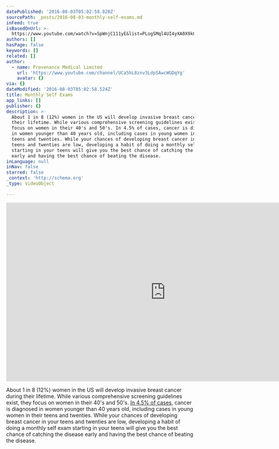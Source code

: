 ```yaml
---
datePublished: '2016-08-03T05:02:58.820Z'
sourcePath: _posts/2016-08-03-monthly-self-exams.md
inFeed: true
isBasedOnUrl: >-
  https://www.youtube.com/watch?v=SpWnjC111yE&list=PLogSMql4UI4yXA0X9kGsR1tqqizx_smmH&index=1
authors: []
hasPage: false
keywords: []
related: []
author:
  - name: Provenance Medical Limited
    url: 'https://www.youtube.com/channel/UCa5hL8znv3LdpSAwcWGDqYg'
    avatar: {}
via: {}
dateModified: '2016-08-03T05:02:58.524Z'
title: Monthly Self Exams
app_links: []
publisher: {}
description: >-
  About 1 in 8 (12%) women in the US will develop invasive breast cancer during
  their lifetime. While various comprehensive screening guidelines exist, they
  focus on women in their 40's and 50's. In 4.5% of cases, cancer is diagnosed
  in women younger than 40 years old, including cases in young women in their
  teens and twenties. While your chances of developing breast cancer in your
  teens and twenties are low, developing a habit of doing a monthly self exam
  starting in your teens will give you the best chance of catching the disease
  early and having the best chance of beating the disease.
inLanguage: null
inNav: false
starred: false
_context: 'http://schema.org'
_type: VideoObject

---
```

<iframe src="https://cdn.embedly.com/widgets/media.html?src=https%3A%2F%2Fwww.youtube.com%2Fembed%2Fvideoseries%3Flist%3DPLogSMql4UI4yXA0X9kGsR1tqqizx_smmH&amp;url=http%3A%2F%2Fwww.youtube.com%2Fwatch%3Fv%3DSpWnjC111yE&amp;image=https%3A%2F%2Fi.ytimg.com%2Fvi%2FSpWnjC111yE%2Fhqdefault.jpg&amp;key=b7d04c9b404c499eba89ee7072e1c4f7&amp;type=text%2Fhtml&amp;schema=youtube" width="854" height="480" scrolling="no" frameborder="0" allowfullscreen="" style=""></iframe>

About 1 in 8 (12%) women in the US will develop invasive breast cancer during their lifetime. While various comprehensive screening guidelines exist, they focus on women in their 40's and 50's. [In 4.5% of cases][0], cancer is diagnosed in women younger than 40 years old, including cases in young women in their teens and twenties. While your chances of developing breast cancer in your teens and twenties are low, developing a habit of doing a monthly self exam starting in your teens will give you the best chance of catching the disease early and having the best chance of beating the disease.

[0]: http://www.cancer.org/acs/groups/content/@research/documents/document/acspc-046381.pdf